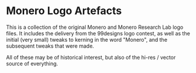 # Monero Logo Artefacts

This is a collection of the original Monero and Monero Research Lab logo files. It includes the delivery from the 99designs logo contest, as well as the initial (very small) tweaks to kerning in the word "Monero", and the subsequent tweaks that were made.

All of these may be of historical interest, but also of the hi-res / vector source of everything.